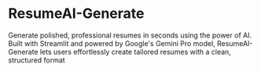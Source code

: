 # ResumeAI-Generate
Generate polished, professional resumes in seconds using the power of AI. Built with Streamlit and powered by Google's Gemini Pro model, ResumeAI-Generate lets users effortlessly create tailored resumes with a clean, structured format

